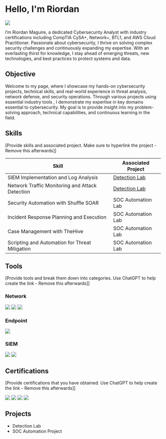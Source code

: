 # Hello, I'm Riordan
<a href="https://www.linkedin.com/in/riordan-maguire-285879109/"><img src="https://img.shields.io/badge/-LinkedIn-0072b1?&style=for-the-badge&logo=linkedin&logoColor=white" /></a>

I’m Riordan Maguire, a dedicated Cybersecurity Analyst with industry certifications including CompTIA CySA+, Network+, BTL1, and AWS Cloud Practitioner. Passionate about cybersecurity, I thrive on solving complex security challenges and continuously expanding my expertise. With an everlasting thirst for knowledge, I stay ahead of emerging threats, new technologies, and best practices to protect systems and data.


## Objective

Welcome to my page, where I showcase my hands-on cybersecurity projects, technical skills, and real-world experience in threat analysis, network defense, and security operations. Through various projects using essential industry tools , I demonstrate my expertise in key domains essential to cybersecurity. My goal is to provide insight into my problem-solving approach, technical capabilities, and continuous learning in the field.

## Skills
[Provide skills and associated project. Make sure to hyperlink the project - Remove this afterwards]]

| Skill                                         | Associated Project         |
|-----------------------------------------------|----------------------------|
| SIEM Implementation and Log Analysis          | <a href="https://google.com">Detection Lab</a>|
| Network Traffic Monitoring and Attack Detection | <a href="https://google.com">Detection Lab</a>|
| Security Automation with Shuffle SOAR         | SOC Automation Lab|
| Incident Response Planning and Execution      | SOC Automation Lab|
| Case Management with TheHive                  | SOC Automation Lab|
| Scripting and Automation for Threat Mitigation | SOC Automation Lab|

## Tools
[Provide tools and break them down into categories. Use ChatGPT to help create the link - Remove this afterwards]]

### Network
<div>
    <img src="https://img.shields.io/badge/-Wireshark-1679A7?&style=for-the-badge&logo=Wireshark&logoColor=white" />
    <img src="https://img.shields.io/badge/-Suricata-EF3B2D?&style=for-the-badge&logo=Suricata&logoColor=white" />
    <img src="https://img.shields.io/badge/-Zeek-777BB4?&style=for-the-badge&logo=Zeek&logoColor=white" />
</div>

### Endpoint
<div>
    <img src="https://img.shields.io/badge/-Microsoft_Defender_for_Endpoint-00A4EF?&style=for-the-badge&logo=Microsoft&logoColor=white" />
    
</div>

### SIEM
<div>
    <img src="https://img.shields.io/badge/-Microsoft_Sentinel-0078D4?&style=for-the-badge&logo=Microsoft&logoColor=white" />
    <img src="https://img.shields.io/badge/-Splunk-000000?&style=for-the-badge&logo=Splunk&logoColor=white" />
    
</div>

## Certifications
[Provide certifications that you have obtained. Use ChatGPT to help create the link - Remove this afterwards]]
<div>
<img src="https://img.shields.io/badge/-CySA%2B-0033A0?&style=for-the-badge&logo=CompTIA&logoColor=white" />
<img src="https://img.shields.io/badge/-Network%2B-007ACC?&style=for-the-badge&logo=CompTIA&logoColor=white" />
<img src="https://img.shields.io/badge/-AWS%20Cloud%20Practitioner-232F3E?&style=for-the-badge&logo=AmazonAWS&logoColor=white" />
<img src="https://img.shields.io/badge/-Blue%20Team%20Level%201-0000FF?&style=for-the-badge&logoColor=white" />
</div>

## Projects
- Detection Lab
- SOC Automation Project
